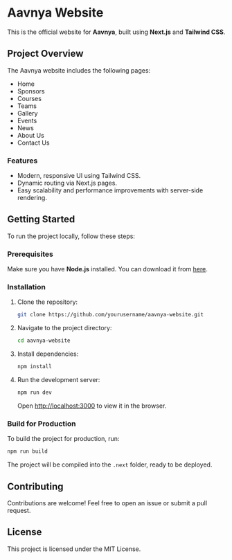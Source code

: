 # Aavnya Website

This is the official website for **Aavnya**, built using **Next.js** and **Tailwind CSS**.

## Project Overview

The Aavnya website includes the following pages:
- Home
- Sponsors
- Courses
- Teams
- Gallery
- Events
- News
- About Us
- Contact Us

### Features
- Modern, responsive UI using Tailwind CSS.
- Dynamic routing via Next.js pages.
- Easy scalability and performance improvements with server-side rendering.

## Getting Started

To run the project locally, follow these steps:

### Prerequisites

Make sure you have **Node.js** installed. You can download it from [here](https://nodejs.org/).

### Installation

1. Clone the repository:

   ```bash
   git clone https://github.com/yourusername/aavnya-website.git
   ```

2. Navigate to the project directory:

   ```bash
   cd aavnya-website
   ```

3. Install dependencies:

   ```bash
   npm install
   ```

4. Run the development server:

   ```bash
   npm run dev
   ```

   Open [http://localhost:3000](http://localhost:3000) to view it in the browser.

### Build for Production

To build the project for production, run:

```bash
npm run build
```

The project will be compiled into the `.next` folder, ready to be deployed.

## Contributing

Contributions are welcome! Feel free to open an issue or submit a pull request.

## License

This project is licensed under the MIT License.
